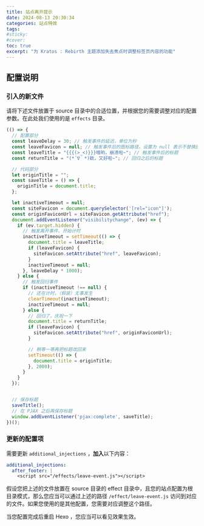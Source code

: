 ```yaml
---
title: 站点离开提示
date: 2024-08-13 20:30:34
categories: 站点特效
tags:
#sticky:
#cover:
toc: true
excerpt: "为 Kratos : Rebirth 主题添加失去焦点时调整标签页内容的功能"
---
```


## 配置说明

### 引入的新文件

请将下述文件放置于 source 目录中的合适位置，并根据您的需要调整对应的配置参数。在此处我们使用的是 `effects` 目录。

```js leave-event.js
(() => {
  // 配置部分
  const leaveDelay = 30; // 触发事件的延迟，单位为秒
  const leaveFavicon = null; // 触发事件后的图标路径，设置为 null 表示不替换图标
  const leaveTitle = "{{{(>_<)}}}哦哟，崩溃啦~"; // 触发事件后的标题
  const returnTitle = "(*´∇｀*)欸，又好啦~"; // 回归之后的标题

  // 代码部分
  let originTitle = "";
  const saveTitle = () => {
    originTitle = document.title;
  };

  let inactiveTimeout = null;
  const siteFavicon = document.querySelector('[rel="icon"]');
  const originFaviconUrl = siteFavicon.getAttribute("href");
  document.addEventListener("visibilitychange", (ev) => {
    if (ev.target.hidden) {
      // 触发离开事件，开始计时
      inactiveTimeout = setTimeout(() => {
        document.title = leaveTitle;
        if (leaveFavicon) {
          siteFavicon.setAttribute("href", leaveFavicon);
        }
        inactiveTimeout = null;
      }, leaveDelay * 1000);
    } else {
      // 触发回归事件
      if (inactiveTimeout !== null) {
        // 还在计时，（假装）无事发生
        clearTimeout(inactiveTimeout);
        inactiveTimeout = null;
      } else {
        // 回归了，庆祝一下
        document.title = returnTitle;
        if (leaveFavicon) {
          siteFavicon.setAttribute("href", originFaviconUrl);
        }

        // 稍等一等再把标题改回来
        setTimeout(() => {
          document.title = originTitle;
        }, 2000);
      }
    }
  });


  // 保存标题
  saveTitle();
  // 在 PJAX 之后再保存标题
  window.addEventListener('pjax:complete', saveTitle);
})();
```

### 更新的配置项

需要更新 `additional_injections` ，**加入**以下内容：

```yml
additional_injections:
  after_footer: |
    <script src="/effects/leave-event.js"></script>
```

假设您把上述的文件放置在 source 目录的 effect 目录中，且您的站点配置为根目录模式，那么您应当可以通过上述的路径 `/effect/leave-event.js` 访问到对应的文件。如果您使用的是其他配置，您需要对应调整这个路径。

当您配置完成后重启 Hexo ，您应当可以看见效果生效。
